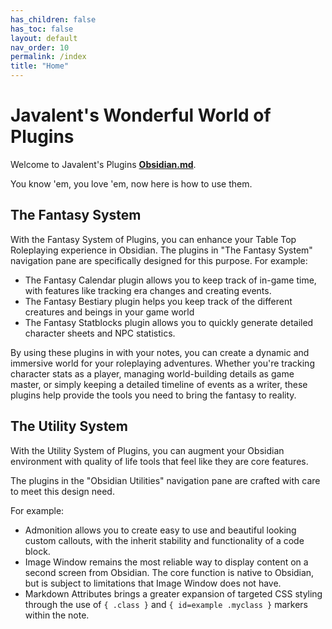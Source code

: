```yaml
---
has_children: false
has_toc: false
layout: default
nav_order: 10
permalink: /index
title: "Home"
---
```


# Javalent's Wonderful World of Plugins

Welcome to Javalent's Plugins  **[Obsidian.md](https://obsidian.md)**. 

You know 'em, you love 'em, now here is how to use them.

## The Fantasy System
With the Fantasy System of Plugins, you can enhance your Table Top Roleplaying experience in Obsidian.
The plugins in "The Fantasy System" navigation pane are specifically designed for this purpose.
For example:
- The Fantasy Calendar plugin allows you to keep track of in-game time, with features like tracking era changes and creating events.
- The Fantasy Bestiary plugin helps you keep track of the different creatures and beings in your game world
- The Fantasy Statblocks plugin allows you to quickly generate detailed character sheets and NPC statistics.

By using these plugins in with your notes, you can create a dynamic and immersive world for your roleplaying adventures. Whether you're tracking character stats as a player, managing world-building details as game master, or simply keeping a detailed timeline of events as a writer, these plugins help provide the tools you need to bring the fantasy to reality.


## The Utility System
With the Utility System of Plugins, you can augment your Obsidian environment with quality of life tools that feel like they are core features.

The plugins in the "Obsidian Utilities" navigation pane are crafted with care to meet this design need.

For example:
- Admonition allows you to create easy to use and beautiful looking custom callouts, with the inherit stability and functionality of a code block. 
- Image Window remains the most reliable way to display content on a second screen from Obsidian. The core function is native to Obsidian, but is subject to limitations that Image Window does not have. 
- Markdown Attributes brings a greater expansion of targeted CSS styling through the use of `{ .class }` and `{ id=example .myclass }` markers within the note.

